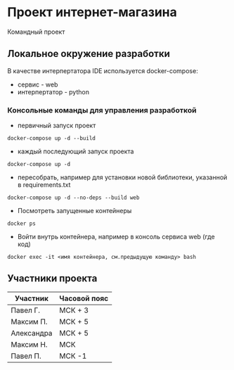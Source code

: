 # Проект интернет-магазина
Командный проект
## Локальное окружение разработки
В качестве интерпертатора IDE используется docker-compose:
* сервис - web
* интерпертатор - python
### Консольные команды для управления разработкой
* первичный запуск проект
```commandline
docker-compose up -d --build
```
* каждый последующий запуск проекта
```commandline
docker-compose up -d
```
* пересобрать, например для установки новой библиотеки, указанной в requirements.txt
```commandline
docker-compose up -d --no-deps --build web
```
* Посмотреть запущенные контейнеры
```commandline
docker ps
```
* Войти внутрь контейнера, например в консоль сервиса web (где код)
```commandline
docker exec -it <имя контейнера, см.предыдущую команду> bash
```
## Участники проекта
Участник | Часовой пояс
---- | -----
Павел Г. | МСК + 3
Максим П. | МСК + 5 
Александра | МСК + 5
Максим Н. | МСК
Павел П. | МСК -1 
